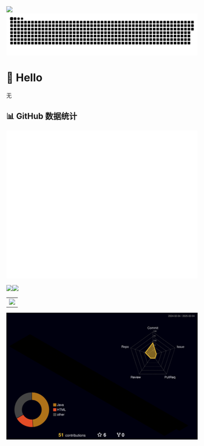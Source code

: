 
<!--图片-->
<img src="img/动画.gif">

<!-- Snake Code Contribution Map 贪吃蛇代码贡献图 -->
<picture>
  <source media="(prefers-color-scheme: dark)" srcset="https://raw.githubusercontent.com/isjhd/isjhd/output/github-contribution-grid-snake-dark.svg">
  <source media="(prefers-color-scheme: light)" srcset="https://raw.githubusercontent.com/isjhd/isjhd/output/github-contribution-grid-snake.svg">
  <img alt="github contribution grid snake animation" src="https://raw.githubusercontent.com/isjhd/isjhd/output/github-contribution-grid-snake.svg">
</picture>

#  🙋 Hello

无

## 📊 GitHub 数据统计

<!-- metrics 基础资料 -->
<img src="/github-metrics.svg" />

<!-- GitHub 数据统计 -->
<img src="https://github-readme-stats.vercel.app/api?username=isjhd&hide_title=true&hide_border=true&show_icons=trueline_height=21&text_color=000&icon_color=000&bg_color=0,ea6161,ffc64d,fffc4d,52fa5a&theme=graywhite"/><img src="https://github-readme-stats.vercel.app/api/top-langs/?username=isjhd&hide_title=true&hide_border=true&layout=compact&langs_count=6&text_color=000&icon_color=fff&bg_color=0,52fa5a,4dfcff,c64dff&theme=graywhite"/>



<!-- GitHub Activity Graph GitHub 活动图 -->
<table>
  <tr>
    <td>
      <picture>
        <source media="(prefers-color-scheme: dark)"  srcset="https://github-readme-activity-graph.vercel.app/graph?username=isjhd&theme=tokyo-night" />
        <source media="(prefers-color-scheme: light)" srcset="https://github-readme-activity-graph.vercel.app/graph?username=isjhd&theme=xcode" />
        <img src="https://github-readme-activity-graph.vercel.app/graph?username=isjhd&theme=tokyo-night" />
      </picture>
  </tr>
</table>

<!-- profile-3d-contrib 3D 贡献图-->
<picture>
  <source media="(prefers-color-scheme: dark)" srcset="/profile-3d-contrib/profile-night-rainbow.svg" />
  <source media="(prefers-color-scheme: light)" srcset="/profile-3d-contrib/profile-gitblock.svg" />
  <img src="/profile-3d-contrib/profile-night-rainbow.svg" />
</picture>

